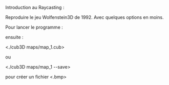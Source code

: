 Introduction au Raycasting :

Reproduire le jeu Wolfenstein3D de 1992. Avec quelques options en moins.

Pour lancer le programme :

<make>

ensuite :

<./cub3D maps/map_1.cub>

ou

<./cub3D maps/map_1 --save>

pour créer un fichier <.bmp>
